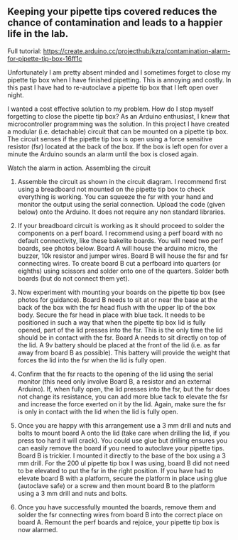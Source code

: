 ## Keeping your pipette tips covered reduces the chance of contamination and leads to a happier life in the lab.

Full tutorial: https://create.arduino.cc/projecthub/kzra/contamination-alarm-for-pipette-tip-box-16ff1c

Unfortunately I am pretty absent minded and I sometimes forget to close my pipette tip box when I have finished pipetting. This is annoying and costly. In this past I have had to re-autoclave a pipette tip box that I left open over night.

I wanted a cost effective solution to my problem. How do I stop myself forgetting to close the pipette tip box? As an Arduino enthusiast, I knew that microcontroller programming was the solution. In this project I have created a modular (i.e. detachable) circuit that can be mounted on a pipette tip box. The circuit senses if the pipette tip box is open using a force sensitive resistor (fsr) located at the back of the box. If the box is left open for over a minute the Arduino sounds an alarm until the box is closed again.


Watch the alarm in action.
Assembling the circuit
1. Assemble the circuit as shown in the circuit diagram. I recommend first using a breadboard not mounted on the pipette tip box to check everything is working. You can squeeze the fsr with your hand and monitor the output using the serial connection. Upload the code (given below) onto the Arduino. It does not require any non standard libraries.

2. If your breadboard circuit is working as it should proceed to solder the components on a perf board. I recommend using a perf board with no default connectivity, like these bakelite boards. You will need two perf boards, see photos below. Board A will house the arduino micro, the buzzer, 10k resistor and jumper wires. Board B will house the fsr and fsr connecting wires. To create board B cut a perfboard into quarters (or eighths) using scissors and solder onto one of the quarters. Solder both boards (but do not connect them yet).

3. Now experiment with mounting your boards on the pipette tip box (see photos for guidance). Board B needs to sit at or near the base at the back of the box with the fsr head flush with the upper lip of the box body. Secure the fsr head in place with blue tack. It needs to be positioned in such a way that when the pipette tip box lid is fully opened, part of the lid presses into the fsr. This is the only time the lid should be in contact with the fsr. Board A needs to sit directly on top of the lid. A 9v battery should be placed at the front of the lid (i.e. as far away from board B as possible). This battery will provide the weight that forces the lid into the fsr when the lid is fully open.

4. Confirm that the fsr reacts to the opening of the lid using the serial monitor (this need only involve Board B, a resistor and an external Arduino). If, when fully open, the lid presses into the fsr, but the fsr does not change its resistance, you can add more blue tack to elevate the fsr and increase the force exerted on it by the lid. Again, make sure the fsr is only in contact with the lid when the lid is fully open.

5. Once you are happy with this arrangement use a 3 mm drill and nuts and bolts to mount board A onto the lid (take care when drilling the lid, if you press too hard it will crack). You could use glue but drilling ensures you can easily remove the board if you need to autoclave your pipette tips. Board B is trickier. I mounted it directly to the base of the box using a 3 mm drill. For the 200 ul pipette tip box I was using, board B did not need to be elevated to put the fsr in the right position. If you have had to elevate board B with a platform, secure the platform in place using glue (autoclave safe) or a screw and then mount board B to the platform using a 3 mm drill and nuts and bolts.

6. Once you have successfully mounted the boards, remove them and solder the fsr connecting wires from board B into the correct place on board A. Remount the perf boards and rejoice, your pipette tip box is now alarmed.

   
